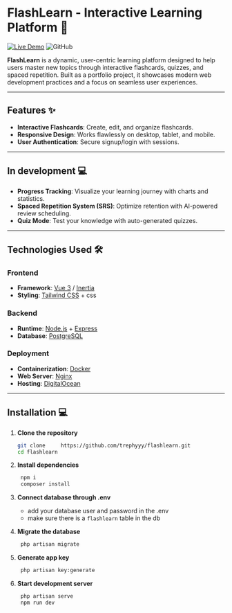 # FlashLearn - Interactive Learning Platform 🚀

[![Live Demo](https://img.shields.io/badge/Live-Demo-brightgreen)](https://flashlearn.mooo.com)
![GitHub](https://img.shields.io/github/license/trephyyy/flashlearn)

**FlashLearn** is a dynamic, user-centric learning platform designed to help users master new topics through interactive flashcards, quizzes, and spaced repetition. Built as a portfolio project, it showcases modern web development practices and a focus on seamless user experiences.

---

## Features ✨

- **Interactive Flashcards**: Create, edit, and organize flashcards.
- **Responsive Design**: Works flawlessly on desktop, tablet, and mobile.
- **User Authentication**: Secure signup/login with sessions.

---
## In development 💻 

- **Progress Tracking**: Visualize your learning journey with charts and statistics.
- **Spaced Repetition System (SRS)**: Optimize retention with AI-powered review scheduling.
- **Quiz Mode**: Test your knowledge with auto-generated quizzes.

---
## Technologies Used 🛠️

### Frontend
- **Framework**: [Vue 3](https://vuejs.org/) / [Inertia](https://inertiajs.com/)
- **Styling**: [Tailwind CSS](https://tailwindcss.com/) + css

### Backend
- **Runtime**: [Node.js](https://nodejs.org/) + [Express](https://expressjs.com/)
- **Database**: [PostgreSQL](https://www.postgresql.org/)

### Deployment
- **Containerization**: [Docker](https://www.docker.com/)
- **Web Server**: [Nginx](https://www.nginx.com/)
- **Hosting**: [DigitalOcean](https://www.digitalocean.com/)

---

## Installation 💻

1. **Clone the repository**
   ```bash
   git clone     https://github.com/trephyyy/flashlearn.git
   cd flashlearn
   ```

2. **Install dependencies**
   ```bash
    npm i
    composer install
   ```

3. **Connect database through .env**
   - add your database user and password in the .env
   - make sure there is a `flashlearn` table in the db

4. **Migrate the database**
   ```bash
    php artisan migrate
   ```

5. **Generate app key**
   ```bash
    php artisan key:generate
   ```

6. **Start development server**
   ```bash
    php artisan serve
    npm run dev   
   ```